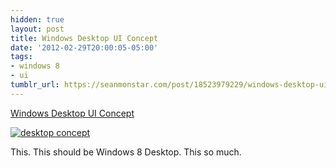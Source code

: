 ```yaml
---
hidden: true
layout: post
title: Windows Desktop UI Concept
date: '2012-02-29T20:00:05-05:00'
tags:
- windows 8
- ui
tumblr_url: https://seanmonstar.com/post/18523979229/windows-desktop-ui-concept
---
```

[Windows Desktop UI Concept](http://www.theverge.com/2012/2/24/2822891/windows-desktop-ui-concept)  

[![desktop concept](http://img812.imageshack.us/img812/7624/desktopthumb.jpg)](http://www.theverge.com/2012/2/24/2822891/windows-desktop-ui-concept)

This. This should be Windows 8 Desktop. This so much.

